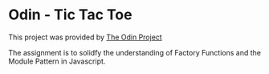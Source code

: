 # Odin - Tic Tac Toe

This project was provided by [The Odin Project](https://theodinproject.com)

The assignment is to solidfy the understanding of Factory Functions and the Module Pattern in Javascript.